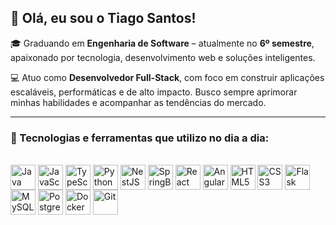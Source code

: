 ## 👋 Olá, eu sou o Tiago Santos!

🎓 Graduando em **Engenharia de Software** – atualmente no **6º semestre**, apaixonado por tecnologia, desenvolvimento web e soluções inteligentes.

💻 Atuo como **Desenvolvedor Full-Stack**, com foco em construir aplicações escaláveis, performáticas e de alto impacto. Busco sempre aprimorar minhas habilidades e acompanhar as tendências do mercado.

---

### 🚀 Tecnologias e ferramentas que utilizo no dia a dia:

<div style="display: inline_block"><br>

  <img align="center" alt="Java" height="40" width="40" src="https://icongr.am/devicon/java-original.svg?size=80&color=currentColor">
  <img align="center" alt="JavaScript" height="40" width="40" src="https://icongr.am/devicon/javascript-original.svg?size=80&color=currentColor">
  <img align="center" alt="TypeScript" height="40" width="40" src="https://icongr.am/devicon/typescript-original.svg?size=80&color=currentColor">
  <img align="center" alt="Python" height="40" width="40" src="https://icongr.am/devicon/python-original.svg?size=80&color=currentColor">
  <img align="center" alt="NestJS" height="40" width="40" src="https://nestjs.com/img/logo-small.svg" />
  <img align="center" alt="SpringBoot" height="40" width="40" src="https://cdn.jsdelivr.net/gh/devicons/devicon/icons/spring/spring-original.svg"/>
  <img align="center" alt="React" height="40" width="40" src="https://icongr.am/devicon/react-original.svg?size=80&color=currentColor">
  <img align="center" alt="Angular" height="40" width="40" src="https://icongr.am/devicon/angularjs-original.svg?size=80&color=currentColor">
  <img align="center" alt="HTML5" height="40" width="40" src="https://icongr.am/devicon/html5-original.svg?size=80&color=currentColor">
  <img align="center" alt="CSS3" height="40" width="40" src="https://icongr.am/devicon/css3-original.svg?size=80&color=currentColor">
  <img align="center" alt="Flask" height="40" width="40" src="https://upload.wikimedia.org/wikipedia/commons/3/3c/Flask_logo.svg" />
  <img align="center" alt="MySQL" height="40" width="40" src="https://icongr.am/devicon/mysql-original.svg?size=80&color=currentColor">
  <img align="center" alt="PostgreSQL" height="40" width="40" src="https://icongr.am/devicon/postgresql-original.svg?size=80&color=currentColor">
  <img align="center" alt="Docker" height="40" width="40" src="https://icongr.am/devicon/docker-original.svg?size=80&color=currentColor">
  <img align="center" alt="Git" height="40" width="40" src="https://icongr.am/devicon/git-original.svg?size=80&color=currentColor">

</div>
  



  
  
 

